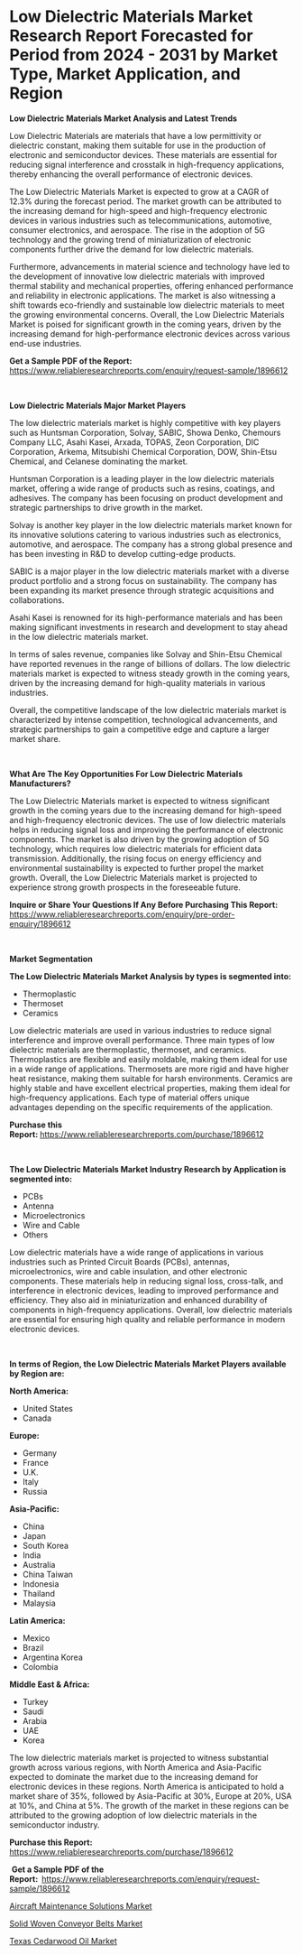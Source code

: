 <p><h1>Low Dielectric Materials Market Research Report Forecasted for Period from 2024 -  2031 by Market Type, Market Application, and Region</h1></p><p><strong>Low Dielectric Materials Market Analysis and Latest Trends</strong></p>
<p><p>Low Dielectric Materials are materials that have a low permittivity or dielectric constant, making them suitable for use in the production of electronic and semiconductor devices. These materials are essential for reducing signal interference and crosstalk in high-frequency applications, thereby enhancing the overall performance of electronic devices.</p><p>The Low Dielectric Materials Market is expected to grow at a CAGR of 12.3% during the forecast period. The market growth can be attributed to the increasing demand for high-speed and high-frequency electronic devices in various industries such as telecommunications, automotive, consumer electronics, and aerospace. The rise in the adoption of 5G technology and the growing trend of miniaturization of electronic components further drive the demand for low dielectric materials.</p><p>Furthermore, advancements in material science and technology have led to the development of innovative low dielectric materials with improved thermal stability and mechanical properties, offering enhanced performance and reliability in electronic applications. The market is also witnessing a shift towards eco-friendly and sustainable low dielectric materials to meet the growing environmental concerns. Overall, the Low Dielectric Materials Market is poised for significant growth in the coming years, driven by the increasing demand for high-performance electronic devices across various end-use industries.</p></p>
<p><strong>Get a Sample PDF of the Report:&nbsp;</strong> <a href="https://www.reliableresearchreports.com/enquiry/request-sample/1896612">https://www.reliableresearchreports.com/enquiry/request-sample/1896612</a></p>
<p>&nbsp;</p>
<p><strong>Low Dielectric Materials Major Market Players</strong></p>
<p><p>The low dielectric materials market is highly competitive with key players such as Huntsman Corporation, Solvay, SABIC, Showa Denko, Chemours Company LLC, Asahi Kasei, Arxada, TOPAS, Zeon Corporation, DIC Corporation, Arkema, Mitsubishi Chemical Corporation, DOW, Shin-Etsu Chemical, and Celanese dominating the market.</p><p>Huntsman Corporation is a leading player in the low dielectric materials market, offering a wide range of products such as resins, coatings, and adhesives. The company has been focusing on product development and strategic partnerships to drive growth in the market.</p><p>Solvay is another key player in the low dielectric materials market known for its innovative solutions catering to various industries such as electronics, automotive, and aerospace. The company has a strong global presence and has been investing in R&D to develop cutting-edge products.</p><p>SABIC is a major player in the low dielectric materials market with a diverse product portfolio and a strong focus on sustainability. The company has been expanding its market presence through strategic acquisitions and collaborations.</p><p>Asahi Kasei is renowned for its high-performance materials and has been making significant investments in research and development to stay ahead in the low dielectric materials market.</p><p>In terms of sales revenue, companies like Solvay and Shin-Etsu Chemical have reported revenues in the range of billions of dollars. The low dielectric materials market is expected to witness steady growth in the coming years, driven by the increasing demand for high-quality materials in various industries.</p><p>Overall, the competitive landscape of the low dielectric materials market is characterized by intense competition, technological advancements, and strategic partnerships to gain a competitive edge and capture a larger market share.</p></p>
<p>&nbsp;</p>
<p><strong>What Are The Key Opportunities For Low Dielectric Materials Manufacturers?</strong></p>
<p><p>The Low Dielectric Materials market is expected to witness significant growth in the coming years due to the increasing demand for high-speed and high-frequency electronic devices. The use of low dielectric materials helps in reducing signal loss and improving the performance of electronic components. The market is also driven by the growing adoption of 5G technology, which requires low dielectric materials for efficient data transmission. Additionally, the rising focus on energy efficiency and environmental sustainability is expected to further propel the market growth. Overall, the Low Dielectric Materials market is projected to experience strong growth prospects in the foreseeable future.</p></p>
<p><strong>Inquire or Share Your Questions If Any Before Purchasing This Report:</strong> <a href="https://www.reliableresearchreports.com/enquiry/pre-order-enquiry/1896612">https://www.reliableresearchreports.com/enquiry/pre-order-enquiry/1896612</a></p>
<p>&nbsp;</p>
<p><strong>Market Segmentation</strong></p>
<p><strong>The Low Dielectric Materials Market Analysis by types is segmented into:</strong></p>
<p><ul><li>Thermoplastic</li><li>Thermoset</li><li>Ceramics</li></ul></p>
<p><p>Low dielectric materials are used in various industries to reduce signal interference and improve overall performance. Three main types of low dielectric materials are thermoplastic, thermoset, and ceramics. Thermoplastics are flexible and easily moldable, making them ideal for use in a wide range of applications. Thermosets are more rigid and have higher heat resistance, making them suitable for harsh environments. Ceramics are highly stable and have excellent electrical properties, making them ideal for high-frequency applications. Each type of material offers unique advantages depending on the specific requirements of the application.</p></p>
<p><strong>Purchase this Report:&nbsp;</strong><a href="https://www.reliableresearchreports.com/purchase/1896612">https://www.reliableresearchreports.com/purchase/1896612</a></p>
<p>&nbsp;</p>
<p><strong>The Low Dielectric Materials Market Industry Research by Application is segmented into:</strong></p>
<p><ul><li>PCBs</li><li>Antenna</li><li>Microelectronics</li><li>Wire and Cable</li><li>Others</li></ul></p>
<p><p>Low dielectric materials have a wide range of applications in various industries such as Printed Circuit Boards (PCBs), antennas, microelectronics, wire and cable insulation, and other electronic components. These materials help in reducing signal loss, cross-talk, and interference in electronic devices, leading to improved performance and efficiency. They also aid in miniaturization and enhanced durability of components in high-frequency applications. Overall, low dielectric materials are essential for ensuring high quality and reliable performance in modern electronic devices.</p></p>
<p>&nbsp;</p>
<p><strong>In terms of Region, the Low Dielectric Materials Market Players available by Region are:</strong></p>
<p>
    <p> <strong> North America: </strong>
        <ul>
            <li>United States</li>
            <li>Canada</li>
        </ul>
        </p> 
    <p> <strong> Europe: </strong>
        <ul>
            <li>Germany</li>
            <li>France</li>
            <li>U.K.</li>
            <li>Italy</li>
            <li>Russia</li>
        </ul>
        </p> 
    <p> <strong> Asia-Pacific: </strong>
        <ul>
            <li>China</li>
            <li>Japan</li>
            <li>South Korea</li>
            <li>India</li>
            <li>Australia</li>
            <li>China Taiwan</li>
            <li>Indonesia</li>
            <li>Thailand</li>
            <li>Malaysia</li>
        </ul>
        </p> 
    <p> <strong> Latin America: </strong>
        <ul>
            <li>Mexico</li>
            <li>Brazil</li>
            <li>Argentina Korea</li>
            <li>Colombia</li>
        </ul>
        </p> 
    <p> <strong> Middle East & Africa: </strong>
        <ul>
            <li>Turkey</li>
            <li>Saudi</li>
            <li>Arabia</li>
            <li>UAE</li>
            <li>Korea</li>
        </ul>
    </p>
    </p>
<p><p>The low dielectric materials market is projected to witness substantial growth across various regions, with North America and Asia-Pacific expected to dominate the market due to the increasing demand for electronic devices in these regions. North America is anticipated to hold a market share of 35%, followed by Asia-Pacific at 30%, Europe at 20%, USA at 10%, and China at 5%. The growth of the market in these regions can be attributed to the growing adoption of low dielectric materials in the semiconductor industry.</p></p>
<p><strong>Purchase this Report: </strong><a href="https://www.reliableresearchreports.com/purchase/1896612">https://www.reliableresearchreports.com/purchase/1896612</a></p>
<p>&nbsp;<strong>Get a Sample PDF of the Report:&nbsp;&nbsp;</strong><a href="https://www.reliableresearchreports.com/enquiry/request-sample/1896612">https://www.reliableresearchreports.com/enquiry/request-sample/1896612</a></p>
<p><strong></strong></p>
<p><p><a href="https://pretty-mail-caf.notion.site/Aircraft-Maintenance-Solutions-Market-Research-Report-Reveals-The-Latest-Trends-And-Opportunities-of-aa5e6da07311473d9db5f337c235fad3">Aircraft Maintenance Solutions Market</a></p><p><a href="https://flame-sidecar-702.notion.site/Solid-Woven-Conveyor-Belts-Market-Research-Report-Unlocks-Analysis-on-the-Market-Financial-Status-M-64ce8cd25f7040e49ec16ac339c8ed38">Solid Woven Conveyor Belts Market</a></p><p><a href="https://full-wildebeest-80b.notion.site/Texas-Cedarwood-Oil-Market-Research-Report-Provides-Critical-Insights-that-can-help-Shape-Business-D-0cf960f9688f4c98ae1d396c66158424">Texas Cedarwood Oil Market</a></p></p>